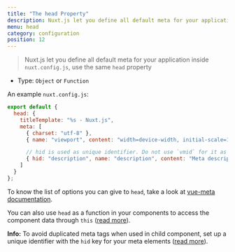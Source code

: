 ```yaml
---
title: "The head Property"
description: Nuxt.js let you define all default meta for your application inside nuxt.config.js.
menu: head
category: configuration
position: 12
---
```


> Nuxt.js let you define all default meta for your application inside `nuxt.config.js`, use the same `head` property

- Type: `Object` or `Function`

An example `nuxt.config.js`:

```js
export default {
  head: {
    titleTemplate: "%s - Nuxt.js",
    meta: [
      { charset: "utf-8" },
      { name: "viewport", content: "width=device-width, initial-scale=1" },

      // hid is used as unique identifier. Do not use `vmid` for it as it will not work
      { hid: "description", name: "description", content: "Meta description" }
    ]
  }
};
```

To know the list of options you can give to `head`, take a look at [vue-meta documentation](https://vue-meta.nuxtjs.org/api/#metainfo-properties).

You can also use `head` as a function in your components to access the component data through `this` ([read more](/api/pages-head)).

<div class="Alert Alert--teal">

<b>Info:</b> To avoid duplicated meta tags when used in child component, set up a unique identifier with the `hid` key for your meta elements ([read more](https://vue-meta.nuxtjs.org/api/#tagidkeyname)).

</div>
